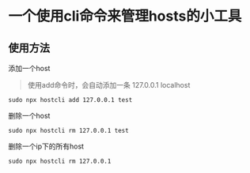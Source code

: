 # 一个使用cli命令来管理hosts的小工具

## 使用方法

添加一个host

> 使用add命令时，会自动添加一条 127.0.0.1 localhost

```
sudo npx hostcli add 127.0.0.1 test
```

删除一个host

```
sudo npx hostcli rm 127.0.0.1 test
```

删除一个ip下的所有host

```
sudo npx hostcli rm 127.0.0.1
```
